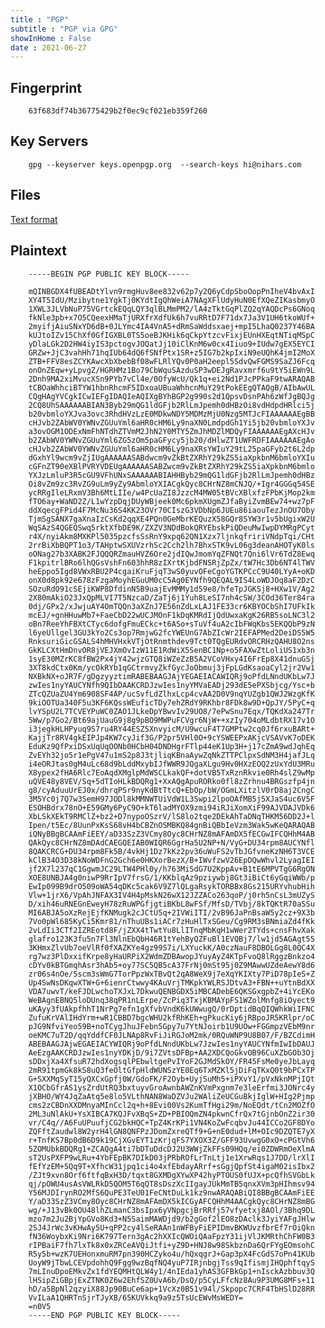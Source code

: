 ```yaml
---
title : "PGP"
subtitle : "PGP via GPG"
showInHome : False
date : 2021-06-27
---
```

            
## Fingerprint

        63f683df74b36775429b2f0ec9cf021eb359f260

## Key Servers

        gpg --keyserver keys.openpgp.org  --search-keys hi@nihars.com

## Files

[Text format](_63F683DF74B36775429B2F0EC9CF021EB359F260.asc)

## Plaintext

        -----BEGIN PGP PUBLIC KEY BLOCK-----

        mQINBGDX4fUBEADtYlvn9rmgHuv8ee832v62p7y2Q6yCdpSboOopPnIheV4bvAxI
        XY4T5IdU/Mzibytne1YgkTj0KYdtIgQhWeiA7NAgXFlUdyHuN0EfXQeZIKasbmyO
        1XWL3JLVbNuP75VGrtckEQqLQY3qlBLMmPM2/lA4zTktGqPlZQ2qYAQDcPs6GNoq
        fkNle3pb+x7O5CQeexHMaTjURXfrXdfUk6h7vuRRtD7F71dx7Ja3V1UH6tkoWUf+
        2myifjAiuSNxYD6dB+0JLYmc4IA4VnA5+dRmSaWddsxaej+mpI5LhaQ0237Y46BA
        kUJtoIZv15ChXf0GfIGXBL0TS5oeBJKHik6qCkpYtzcvFixjEUnHXEqtNTiqMSpC
        yDlaLGk2D2HW4iyIS3pctogvJOQatJj10iClKnM6w0cx4Iiuo9+IUdw7gEX5EYCI
        GRZw+JjC3vahHh71hqIUb64dQ6fSNfPtx1SR+z5IG7b2kpIxiN9eUQhK4jmI2MoX
        ZTB+FFV8esZCYKAwcXbXbebBf08wFLRlYQv0P0aH2eepl5SdvQwFGMS9SaZJ6Fcq
        onOnZEqw+yLpvgZ/HGRHMz1Bo79CbWquSAzduSP3wDEJgRavxmrf6u9tY5iEWn9L
        2Dnh9MA2xiMvucXSn9PYb7vCl4e/0OfyWcU/Qk1q+ei2Nd1PJcPPkaF9twARAQAB
        tCBOaWhhciBTYW1hbnRhcmF5IDxoaUBuaWhhcnMuY29tPokEEgQTAQgB/AIbAwUL
        CQgHAgYVCgkICwIEFgIDAQIeAQIXgBYhBGP2g990s2d1QpsvDsnPAh6zWfJgBQJg
        2CQ8UhSAAAAAABIAN3Byb29mQG1ldGFjb2RlLmJpemh0dHBzOi8vdHdpdHRlci5j
        b20vbmloYXJva3ovc3RhdHVzLzE0MDkwNDY5MDMzMjU0Nzg5MTJcFIAAAAAAEgBB
        cHJvb2ZAbWV0YWNvZGUuYml6aHR0cHM6Ly9naXN0LmdpdGh1Yi5jb20vbmloYXJv
        a3ovOGM1ODExNmFhNTdhZTVmM2JhN2Y0MTY5ZmJhMDZlMDQyFIAAAAAAEgAXcHJv
        b2ZAbWV0YWNvZGUuYml6ZG5zOm5paGFycy5jb20/dHlwZT1UWFRDFIAAAAAAEgAo
        cHJvb2ZAbWV0YWNvZGUuYml6aHR0cHM6Ly9naXRsYWIuY29tL25paGFyb2t6L2dp
        dGxhYl9wcm9vZjIUgAAAAAASABdwcm9vZkBtZXRhY29kZS5iaXpkbnM6bmloYXIu
        cGFnZT90eXBlPVRYVDEUgAAAAAASABZwcm9vZkBtZXRhY29kZS5iaXpkbnM6bmlo
        YXJzLmluP3R5cGU9VFhUNxSAAAAAABIAHHByb29mQG1ldGFjb2RlLmJpemh0dHBz
        Oi8vZm9zc3RvZG9uLm9yZy9AbmloYXIACgkQyc8CHrNZ8mCNJQ/+Igr4GGGq54SE
        ycRRgIleLRxmV3Bh6MtLIIe/w4PcUaZI8JzzcM4MW05tBVcXBlxfzFPbKjMop2km
        fTO6ay+WaND2Z/L1wYzpDqjDUyWBjeek0Mc6pkmXUgmZJfaByiZvmBEw74+wz7pF
        ddXqecgFPid4F7McNu36S4KK23OVr70CIszG3VDbNp6JUEu86iaouTezJnOU7Oby
        TjmSgSANX7gaXnaIzCsKd2qqXE4PQn0GeMbrKEQuzX58GQr8SYW3r1v5bUgixW2U
        WqSAzS4QGEQSwq5rktXfbDE9K/ZXZV3NDdBokQRYEbskPiQDeuMwIwpDYMRgPCyt
        r4X/nyiAkm8MXKPl5035pzcfsSsRnY9xpq62QN1Xzx7ljnkqfririVNdpTqi/CHt
        2rrBiXbBQPT1o3/TAHptwSXUVzrhSc2Cch2lh7BhxSTK9vL06g3deanAHOTyK0ls
        oONag27b3XABK2FJQQQRZmauHVZ6Ore2jdIQwJmomYqZFNQt7Qni6lVr6TdZ8Ewq
        F1kpitrlBRo6lhQGsVshFn603hhR8zIXrtKjbdFNSRjZpZx/tW7Hc3Db6NT4lTWV
        heEppo5Igd8VWxRBU2P4cgaiKruFjqT3wS0yuvOFeCgoYGTKPCcC9U40LYyA+oKD
        onX0d8pk92e678zFzgaMoyhEGuUM0cC5Ag0EYNfh9QEQAL9IS4LoWDJOq8aF2DzC
        SOzuRdO91cSEjiKWP8DfdinN5B9uajEvMMMy1d59e8/hfeTpJGKSj8+HXw1V/Ag2
        2X80mAkiO23JxQpMLVI7T5NzcaD/ZaTj6j1Yuh8LeSI7nh4cSW/3COd36Ter84ra
        0dj/GPx2/xJwjuAY4OmTQQn3aXZnJ7E56nZdLxLAJ1FE33cr6KBYOCbShI7UFkIk
        mcEJ/+gnHHuwMb7+FaeCbD22wUCJMOnF1kDqKMRdIjQdUwxaKgK26RB5soLNC3l2
        oBn7ReeYhFBXtCTyc6dofgFmuECkc+t6ASo+sTuVf4uA2cIbFWqKbs5EKQQbP9zN
        l6yeUllgel3GU3kYo2Cs3op7RmjwG2fcYWEUnG7AbZIcWr2IEFAPMed2DeiDS5W5
        RnksuriGicGSALS4hMHVHxkVTjOtRnmthdev9Tct0TQgEURdvORCRHzQAHU8O2ns
        GkKLCXtHmDnvOR8jVEJXmOvIzW11E1RdWiX5SenBC1Np+o5FAXwZtLoliUS1xb3n
        1syE30MZrKC8fBW2Px4jY42wjzGTQ8iWZeZzB5A2VCoVHxy4I6FrEp8X41dnuGSj
        3XT8kdCtx0Km/ycOkRYb1qGCtrmvyZkfGycJoObmuj3jFpLGdKsaoaCyl2jr2Vw1
        NXBkNX+oJR7F/gDgzyyztimRABEBAAGJAjYEGAEIACAWIQRj9oPfdLNndUKbLw7J
        zwIes1nyYAUCYNfh9QIbDAAKCRDJzwIes1nyYMVaEADj293dE5ePXSbjcg/Ysc+b
        ZTcQZUaZU4Ym6908SF4AP/ucSvfLdZlhxLcp4cvAA2D0V9nqYUZgb1QWJ2WzgKfK
        9kiOOTUa340F5u3KF6KQssWEuficTDy7ehZRdY9RKhbr8FDk8w9D+QpJY/5PyC+q
        lvYSpU2L7TCVEYPuWC0ZAO1JLkeDpYBwvIv29UO8/7ePwSnu7Eqx/TQKdXa247Tr
        5Ww/p7Go2/Bt69ajUauG9j8g9pBO9MWPuFCVgr6NjW++xzIy704oMLdbtRX17v1O
        i3jegkHLHPyuq9S7ru4RY44ESZSXnvyicM/U9wcuF4T7GMPtw2cq0Jf6rxuBARt+
        KajjTr8RV4gkEIPJp4KW7cyJif3G/P2pr5VHl0O+9cYSWEEPxAKjcVSAVvK7oDEK
        EduKz9QfPxiDSxUqUqOONb0HCbH04DNDHgrFTlp44eK1Up3H+j17cZmA9wdJqhEq
        ZvEYh32jo5r1ePgV47u1mS2p8J3tjliqKBnaAywZqNkZTTPClpxSdNM3H4jafJLq
        i4eORJtas0gM4uLc68d9bLddMxybIJfWWR9JQgaXLgu9Hv0HXzEOQ2zUxYdU3MRu
        X8ypex2fHA6Rlc7EoAqdXMglpMdWSCLkakQF+dotVB5TxRznRkvie0Rh4slZ9wMp
        uQVE48y8VEV/Sq+5dTIoHLkBDQRg1+XxAQgApuRORko0fl8zZrhnu4BRGszfp4jn
        g8/cyAduuUrEJ0x/dhrqPSr9nyKdBtTtcQ+EbOp/bW/OGmLXitzlV0rD8aj2CngC
        3M5Yc0j7Q7w3SemH97JODl8kMMNWTUiVdW1L3Swpi2lpoOAfMB5j5XJaS4uc6V5F
        ESOHBdrx78nO+E59GMy6PyC9O+kT6ladMYOX9zmi94iRJiXomXiF99AJVDAJVDk6
        XbLSkXEkT9RMClZ+bz2+D7nypoOSzrV/lS8lo2tqe2DEkAhTaDNqTHKM56DD2J+l
        Ipen/t5Ec/8UunPxKsS68vH4bCBZnOSMBKQ84gnBiQBbIeVzm3Wak5wKeQARAQAB
        iQNyBBgBCAAmFiEEY/aD33SzZ3VCmy8Oyc8CHrNZ8mAFAmDX5fECGwIFCQHhM4AB
        QAkQyc8CHrNZ8mDAdCAEGQEIAB0WIQR6GgrHa5U2NP+N/VyG+DU34rpm8AUCYNfl
        8QAKCRCG+DU34rpm8Fk5B/4vkHj1Dz7kKz2pv36uWuFS2vTbJGfvneKzNH6T3VCE
        kClB34O3D38kNoWDFnG2Gch6e0HKXorBezX/B+IWvfzwV26EpDQwWhvl2LyagIEI
        jf2X7l237qC1GgwmJC29LTW4PHl0y/h763MiSdG7U2KppAv+B1tE6MPVTgG6RgON
        XOE8UNBJA4g0niwP9RrIpV7frsG/1/KKblqAz9pziywbj8Gt3iBiCt6yGqiWWb/p
        EwIp099B9drO509oWA54qDKc5cak6V9Z7lQLgaRsykTORBBx8Gs215URYvhubHih
        Vlw+1jrX6/VpAhJNFAX3IV4H4pMskN26wX12JZZACo263qoP/j0rh5nCsL3mUZyS
        D/xih46uRNEGnEweyH78zRuWPGfjgtiBKbL8wFSf/MfsD/TVbj/8kTQKtR70aSSu
        MI6ABJA5oXzRejEjfKNMugk2cJCtU5q+2IVWiITI/2vB96JaPnBsaW5y2cz+9X3b
        7Vo0pWl685KyCi5Kmr81/nThuUBs1iACr7zHuHlTxSGeu/Cg9RM3sBNmiaZd4fKk
        2vLdIi3CTf2IZREotd8F/jZXX4tTwtYu8LlITnqMbKqH1wWer2TYds+cnsFhvXak
        glafro123K3fu5n7Fl3NlnEbQbH46R1tYehByQZFuBl1EVQBj7/lw1jd5AGAgt55
        3KHmxZlvUb7oeVlRf0fXAZKYe4gz99S7i/LXYuckK/A0czNauF8DBOLGg8L0QC4X
        rg7wz3PlDxxifKrpe8yHaURPiX2WdmZDBAwopJYuyAyZ4KTpFvoQ8lRggzBnkzo4
        cDYv0kBTGmqhAsr3hAb5+oy77SC5QB5cA37FrNj0mSt95j0Z9MAwwUZdeAewY8d6
        zr06s4nOe/5scm3sWmG7TorPpzWxTBvQt2qA8WeX9j7eXqYKIXty7PiD78pIeS+Z
        Up4SwNsDKqwXTW+G+6ienrCtwwy4KAuVrjTMKpkYWLRSJDtvA3+FBN++uYtnBdXX
        VDA7uwvT/keFJDLwchoTXJxL7DkwuQENBGDX5iMBCADebE6QKSGxgpbZ+4iYcEKo
        WeBAgnEBNQ5loDUnq38qPR1nLErpe/ZcPiq3TxjKBMAYpFS1WZolMnfg8iOyect9
        uKAyy3fUAkpfhhT1NrPg7efn1gXfvbVndK6kUWwugQ/0rDptidBqQIQWhkWiIFNC
        ZufuKrVAlIHdYrm+wR1CBBD7bgcWHU2kfRhKEh+gPkucKiy6jRBpoJR5KRlpr/oC
        pJG9NfviYeo59B+noTCygJhuJFebn5Gpy7u7YtNJoirb1U9UOw+FGGmpzVEbM9nr
        oeKMC7uT2D/qqYddfCF0JLNAp8RvFiJiRGJoM2mk/0RQuWNP9U8B07/F/BZCdimH
        ABEBAAGJAjwEGAEIACYWIQRj9oPfdLNndUKbLw7JzwIes1nyYAUCYNfmIwIbDAUJ
        AeEzgAAKCRDJzwIes1nyYDKjD/9i7ZVtsDFBp+AA2XDCQoGkvOB96CuXZbGOb3Oj
        sDDxjXa4XfsuR72hdXogsqlPEbwltgePvIYoF2GJMdSkOY/FR45FsMe0yeJbLayq
        2mR91tpmGk8kS8uQ3feOltGfpHldWUNSzYE0Eq6TxMZKl5jDiFqTKxQ0t9bPCxTP
        G+SXXMqSyT15yQXCxGpfj0W/GdoFK/F2Oyb+UyjSuMh5+iPXvY1/pVxNknMPjIQt
        X1OCbGfrAS1ysZrdUtRQ3bxtuyvGroAwnbAWZnKVmPxgnm7e3leErfmi3JONrc4y
        jXBHO/WY4JqZaAtq5e8lo5VLthNAN8WaDZVJu2WAliZeUCGuBkjIglW+HIg2Pjmp
        cms2zCBDnXXDMnyaMInCcl2q+h+8Evi00Vs2KumTfHgi29m/NoEQdt/tCn2MOZfO
        2ML3uNlAkU+YsXIBCA7KQJFvXBqS+ZD+PBIOQmZN4pkwnCfrQx7tGjnbOnZ2ir30
        vr/C4q//A6FuUPuufjCG2bkHQC+TpZ4KrKPi1VN4KoZwFcqbvJu44ICCo2GF8DYo
        ZQFftZaudwl8W2yrH4lGN8QNFPzJDomZxreQTf9+G+nE0dud+lM+OIc9DZQTE7yX
        r+TnfKS7Bp0dB6D9k19CjXGvEYT1zKrjqFS7YXOX3Z/GFF93UvwgG0xO+cPGtVh6
        5ZOMUbkBDQRg1+ZCAQgA4ti7bDTuDdcDJ2U3WWjZkFFs09HQq/ei0ZDWRmOeXlmA
        sT2UsPXFP9wLRu+4YbFEpBK7DIkD03jPRbROfLrTnLtj1e1XrwRqs1J7DD/lrXlI
        fEfYzEM+5Qq9T+XfhcW31jpq1ci4o4xfEbdayARrf+sGgjQpfSt4igaM02isIbx2
        /ZJt9xvn8Orf6ftfqBxH3D/tqxt8GXMDgXYwXP42hyPTOUS0fUJX+pcQfhSVGbLk
        qj/pOWU4usAsVWLRkD5QOM5T6qQT8sDszXcIIgayJUkMmTB5qnxXVm3pHIhmsv94
        Y56MJDIrynRO2MfS6QuPE3TeU01FeCNtDuLk1kz9nwARAQABiQI8BBgBCAAmFiEE
        Y/aD33SzZ3VCmy8Oyc8CHrNZ8mAFAmDX5kICGyAFCQHhM4AACgkQyc8CHrNZ8mBG
        wg/+J13vBk0OU48lhZLmanC3bsIpx6yVNpgcjBrRRfj57vfyetxj8AOl/3Bhq9DL
        mzo7m2Ju2BjYpGVo8Kd3+N5SaimMAWDjd9/b2gGof2lEO8zDAclk3JyiYAFgJHlw
        2SJ4JrWc3vKHwAy5U+qPP2cy4lSeRAAn1nWFByFiEPIDmvBKWUvzfbrEf7rOiQkn
        fN36WoybxKi9Nri6K797Tern3gAc2hXXIcQWOiQAaFpzY31ijVlJKMRthChFW0B3
        rIPBaiF7fh7lxTk8x0xZRCeAVQiJtfi+yZ9D+HNJ8w98SkbznDa6QrFYgEOmsohC
        R5y5b+wzK7UEHonxmuRM7pn390HCZyko4u/hQxqgrJ+Gap3pX4FcGdS7oPn41KUb
        UoyW9jTbwLCEVpdohhQ9Fgg9wzBqfNQ4yuP7IRjnbgjTss9qIfismjIHQphftqyS
        7mLInuDpoEMkvZx1fdYEQMHtQLW4y1/4nIEda1yhAS3GFBkGp1+nIsckAzbbuv3Q
        lHSipZiGBpjExZTNK0Z6w2EhfSZ0UvA6b/DsQ/p5CyLFfcNz8Au9P3UMG8MFs+11
        hD/a5BpNl2qzyiX88Jp90BuCe6ap+1VcXz0B51v94l/Skpopc7CRF4TbHSlD28RR
        VvILaA1QHRTnSjrTJyXB/65KUVkkq9a9z5TsUcEWvMsWEDY=
        =n0V5
        -----END PGP PUBLIC KEY BLOCK-----
        
